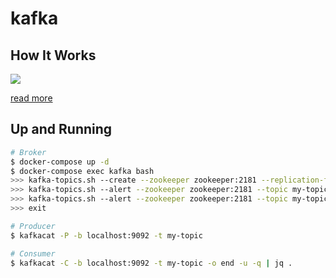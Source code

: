 kafka
=====

## How It Works

![](https://github.com/wurstmeister/kafka-docker/wiki/kafka-communication.png)

[read more](https://github.com/wurstmeister/kafka-docker/wiki/Connectivity)

## Up and Running

```bash
# Broker
$ docker-compose up -d
$ docker-compose exec kafka bash
>>> kafka-topics.sh --create --zookeeper zookeeper:2181 --replication-factor 1 --partitions 2 --topic my-topic
>>> kafka-topics.sh --alert --zookeeper zookeeper:2181 --topic my-topic --config retention.hours=168
>>> kafka-topics.sh --alert --zookeeper zookeeper:2181 --topic my-topic --delete-config retention.hours
>>> exit

# Producer
$ kafkacat -P -b localhost:9092 -t my-topic

# Consumer
$ kafkacat -C -b localhost:9092 -t my-topic -o end -u -q | jq .
```
